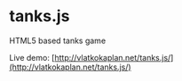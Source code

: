 # tanks.js
HTML5 based tanks game

Live demo: [http://vlatkokaplan.net/tanks.js/](http://vlatkokaplan.net/tanks.js/)
